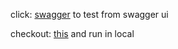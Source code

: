 
click: [swagger](http://localhost:8081/swagger-ui/) to test from swagger ui

checkout: [this](https://github.com/MateenKhan/Spring-Boot-Template) and run in local